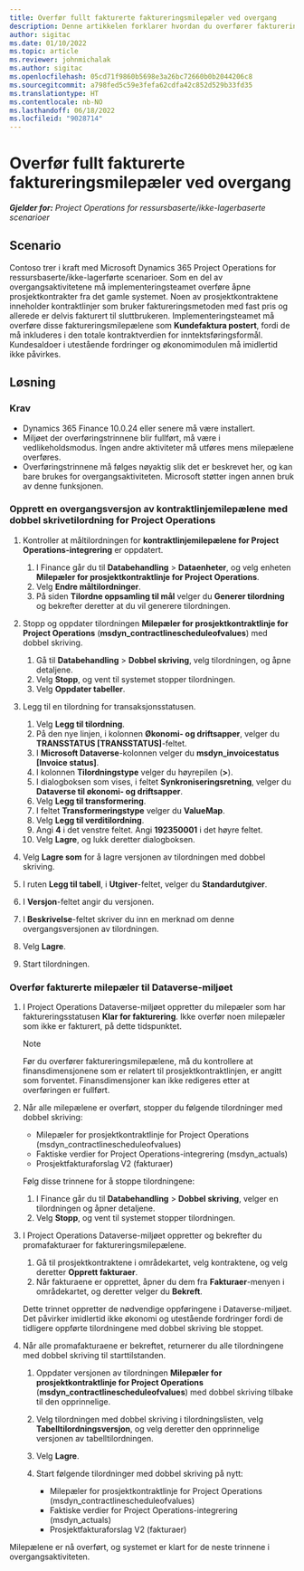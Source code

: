 ```yaml
---
title: Overfør fullt fakturerte faktureringsmilepæler ved overgang
description: Denne artikkelen forklarer hvordan du overfører faktureringsmilepæler med fast pris som er fakturert til kunden for åpne prosjektkontrakter, før ikrafttredelsesdatoen.
author: sigitac
ms.date: 01/10/2022
ms.topic: article
ms.reviewer: johnmichalak
ms.author: sigitac
ms.openlocfilehash: 05cd71f9860b5698e3a26bc72660b0b2044206c8
ms.sourcegitcommit: a798fed5c59e3fefa62cdfa42c852d529b33fd35
ms.translationtype: HT
ms.contentlocale: nb-NO
ms.lasthandoff: 06/18/2022
ms.locfileid: "9028714"
---
```

# <a name="migrate-fully-invoiced-billing-milestones-at-cutover"></a>Overfør fullt fakturerte faktureringsmilepæler ved overgang

_**Gjelder for:** Project Operations for ressursbaserte/ikke-lagerbaserte scenarioer_

## <a name="scenario"></a>Scenario

Contoso trer i kraft med Microsoft Dynamics 365 Project Operations for ressursbaserte/ikke-lagerførte scenarioer. Som en del av overgangsaktivitetene må implementeringsteamet overføre åpne prosjektkontrakter fra det gamle systemet. Noen av prosjektkontraktene inneholder kontraktlinjer som bruker faktureringsmetoden med fast pris og allerede er delvis fakturert til sluttbrukeren. Implementeringsteamet må overføre disse faktureringsmilepælene som **Kundefaktura postert**, fordi de må inkluderes i den totale kontraktverdien for inntektsføringsformål. Kundesaldoer i utestående fordringer og økonomimodulen må imidlertid ikke påvirkes.

## <a name="solution"></a>Løsning

### <a name="prerequisites"></a>Krav

- Dynamics 365 Finance 10.0.24 eller senere må være installert.
- Miljøet der overføringstrinnene blir fullført, må være i vedlikeholdsmodus. Ingen andre aktiviteter må utføres mens milepælene overføres.
- Overføringstrinnene må følges nøyaktig slik det er beskrevet her, og kan bare brukes for overgangsaktiviteten. Microsoft støtter ingen annen bruk av denne funksjonen.

### <a name="create-a-cutover-version-of-the-project-operations-integration-contract-line-milestones-dual-write-map"></a>Opprett en overgangsversjon av kontraktlinjemilepælene med dobbel skrivetilordning for Project Operations 

1. Kontroller at måltilordningen for **kontraktlinjemilepælene for Project Operations-integrering** er oppdatert. 

    1. I Finance går du til **Databehandling** \> **Dataenheter**, og velg enheten **Milepæler for prosjektkontraktlinje for Project Operations**. 
    2. Velg **Endre måltilordninger**. 
    3. På siden **Tilordne oppsamling til mål** velger du **Generer tilordning** og bekrefter deretter at du vil generere tilordningen.

2. Stopp og oppdater tilordningen **Milepæler for prosjektkontraktlinje for Project Operations** (**msdyn\_contractlinescheduleofvalues**) med dobbel skriving. 

    1. Gå til **Databehandling** \> **Dobbel skriving**, velg tilordningen, og åpne detaljene. 
    2. Velg **Stopp**, og vent til systemet stopper tilordningen. 
    3. Velg **Oppdater tabeller**.

3. Legg til en tilordning for transaksjonsstatusen.

    1. Velg **Legg til tilordning**.
    2. På den nye linjen, i kolonnen **Økonomi- og driftsapper**, velger du **TRANSSTATUS \[TRANSSTATUS\]**-feltet.
    3. I **Microsoft Dataverse**-kolonnen velger du **msdyn\_invoicestatus \[Invoice status\]**.
    4. I kolonnen **Tilordningstype** velger du høyrepilen (**\>**).
    5. I dialogboksen som vises, i feltet **Synkroniseringsretning**, velger du **Dataverse til økonomi- og driftsapper**.
    6. Velg **Legg til transformering**.
    7. I feltet **Transformeringstype** velger du **ValueMap**.
    8. Velg **Legg til verditilordning**.
    9. Angi **4** i det venstre feltet. Angi **192350001** i det høyre feltet. 
    10. Velg **Lagre**, og lukk deretter dialogboksen.

4. Velg **Lagre som** for å lagre versjonen av tilordningen med dobbel skriving. 
5. I ruten **Legg til tabell**, i **Utgiver**-feltet, velger du **Standardutgiver**.
6. I **Versjon**-feltet angir du versjonen.
7. I **Beskrivelse**-feltet skriver du inn en merknad om denne overgangsversjonen av tilordningen. 
8. Velg **Lagre**.
9. Start tilordningen.

### <a name="migrate-invoiced-milestones-to-the-dataverse-environment"></a>Overfør fakturerte milepæler til Dataverse-miljøet

1. I Project Operations Dataverse-miljøet oppretter du milepæler som har faktureringsstatusen **Klar for fakturering**. Ikke overfør noen milepæler som ikke er fakturert, på dette tidspunktet.

    > [!NOTE]
    > Før du overfører faktureringsmilepælene, må du kontrollere at finansdimensjonene som er relatert til prosjektkontraktlinjen, er angitt som forventet. Finansdimensjoner kan ikke redigeres etter at overføringen er fullført.

2. Når alle milepælene er overført, stopper du følgende tilordninger med dobbel skriving:

    - Milepæler for prosjektkontraktlinje for Project Operations (msdyn\_contractlinescheduleofvalues)
    - Faktiske verdier for Project Operations-integrering (msdyn\_actuals)
    - Prosjektfakturaforslag V2 (fakturaer)

    Følg disse trinnene for å stoppe tilordningene:

    1. I Finance går du til **Databehandling** \> **Dobbel skriving**, velger en tilordningen og åpner detaljene.
    2. Velg **Stopp**, og vent til systemet stopper tilordningen.

3. I Project Operations Dataverse-miljøet oppretter og bekrefter du promafakturaer for faktureringsmilepælene. 

    1. Gå til prosjektkontraktene i områdekartet, velg kontraktene, og velg deretter **Opprett fakturaer**.
    2. Når fakturaene er opprettet, åpner du dem fra **Fakturaer**-menyen i områdekartet, og deretter velger du **Bekreft**.

    Dette trinnet oppretter de nødvendige oppføringene i Dataverse-miljøet. Det påvirker imidlertid ikke økonomi og utestående fordringer fordi de tidligere oppførte tilordningene med dobbel skriving ble stoppet.

4. Når alle promafakturaene er bekreftet, returnerer du alle tilordningene med dobbel skriving til starttilstanden.

    1. Oppdater versjonen av tilordningen **Milepæler for prosjektkontraktlinje for Project Operations** (**msdyn\_contractlinescheduleofvalues**) med dobbel skriving tilbake til den opprinnelige. 
    2. Velg tilordningen med dobbel skriving i tilordningslisten, velg **Tabelltilordningsversjon**, og velg deretter den opprinnelige versjonen av tabelltilordningen.
    3. Velg **Lagre**.
    4. Start følgende tilordninger med dobbel skriving på nytt:

        - Milepæler for prosjektkontraktlinje for Project Operations (msdyn\_contractlinescheduleofvalues)
        - Faktiske verdier for Project Operations-integrering (msdyn\_actuals)
        - Prosjektfakturaforslag V2 (fakturaer)

Milepælene er nå overført, og systemet er klart for de neste trinnene i overgangsaktiviteten.
